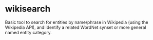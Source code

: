 # wikisearch

Basic tool to search for entities by name/phrase in Wikipedia (using the Wikipedia API), and identify a related WordNet synset or more general named entity category.
